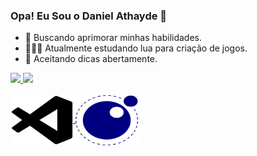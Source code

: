 ### Opa! Eu Sou o Daniel Athayde 👋



- 🔭 Buscando aprimorar minhas habilidades.
- 👨🏻‍💻 Atualmente estudando lua para criação de jogos.
- 🤯 Aceitando dicas abertamente.
 
 <div>
  <a href="https://github.com/Daniel-Athayde">
  <img height="180em" src="https://github-readme-stats.vercel.app/api?username=Daniel-Athayde&show_icons=false&theme=dark&include_all_commits=true&count_private=true"/>
  <img height="180em" src="https://github-readme-stats.vercel.app/api/top-langs/?username=Daniel-Athayde&layout=compact&langs_count=7&theme=dark"/>
</div>

<div style="display: inline_block"><br>
  
  <img align="center" alt="vs-code" height="80" width="100" src="https://raw.githubusercontent.com/devicons/devicon/master/icons/vscode/vscode-plain.svg">
  <img align="center" alt="vs-code" height="80" width="100" src="https://raw.githubusercontent.com/devicons/devicon/master/icons/lua/lua-plain.svg">
  

  
</div>
 
